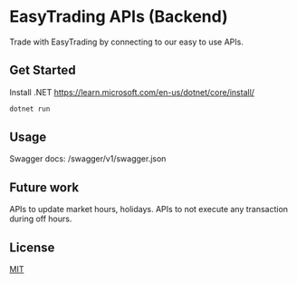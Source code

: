 # EasyTrading APIs (Backend)

Trade with EasyTrading by connecting to our easy to use APIs. 

## Get Started

Install .NET https://learn.microsoft.com/en-us/dotnet/core/install/

```bash
dotnet run
```

## Usage

Swagger docs: /swagger/v1/swagger.json

## Future work

APIs to update market hours, holidays.
APIs to not execute any transaction during off hours.


## License

[MIT](https://choosealicense.com/licenses/mit/)